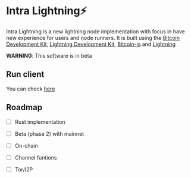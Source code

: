 # Intra Lightning⚡

Intra Lightning is a new lightning node implementation with focus in have new experience for users and node runners. It is built using the [Bitcoin Development Kit](https://bitcoindevkit.org), [Lightning Development Kit](https://lightningdevkit.org), [Bitcoin-js](https://github.com/bitcoinjs/bitcoinjs-lib) and [Lightning](https://github.com/alexbosworth/lightning)

**WARNING**: This software is in beta

## Run client

You can check [here](https://github.com/AreaLayer/Intra-Lightning/tree/main/intralncore)

## Roadmap

- [ ] Rust implementation
- [ ] Beta (phase 2) with mainnet
- [ ] On-chain
- [ ] Channel funtions
- [ ] Tor/I2P

